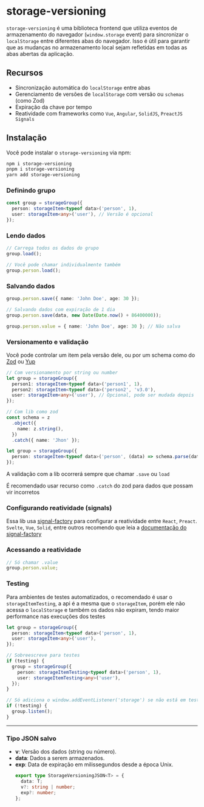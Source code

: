 # storage-versioning

`storage-versioning` é uma biblioteca frontend que utiliza eventos de armazenamento do navegador (`window.storage` event) para sincronizar o `localStorage` entre diferentes abas do navegador. Isso é útil para garantir que as mudanças no armazenamento local sejam refletidas em todas as abas abertas da aplicação.

## Recursos

- Sincronização automática do `localStorage` entre abas
- Gerenciamento de versões de `localStorage` com versão ou `schemas` (como Zod)
- Expiração da chave por tempo
- Reatividade com frameworks como `Vue`, `Angular`, `SolidJS`, `PreactJS Signals`

## Instalação

Você pode instalar o `storage-versioning` via npm:

```bash
npm i storage-versioning
pnpm i storage-versioning
yarn add storage-versioning
```

### Definindo grupo

```ts
const group = storageGroup({
  person: storageItem<typeof data>('person', 1),
  user: storageItem<any>('user'), // Versão é opcional
});
```

### Lendo dados

```ts
// Carrega todos os dados do grupo
group.load();

// Você pode chamar individualmente também
group.person.load();
```

### Salvando dados

```ts
group.person.save({ name: 'John Doe', age: 30 });

// Salvando dados com expiração de 1 dia
group.person.save(data, new Date(Date.now() + 86400000));

group.person.value = { name: 'John Doe', age: 30 }; // Não salva
```

### Versionamento e validação

Você pode controlar um item pela versão dele, ou por um schema como do [Zod](https://zod.dev/) ou [Yup](https://github.com/jquense/yup)

```ts
// Com versionamento por string ou number
let group = storageGroup({
  person1: storageItem<typeof data>('person1', 1),
  person2: storageItem<typeof data>('person2', 'v3.0'),
  user: storageItem<any>('user'), // Opcional, pode ser mudada depois
});

// Com lib como zod
const schema = z
  .object({
    name: z.string(),
  })
  .catch({ name: 'Jhon' });

let group = storageGroup({
  person: storageItem<typeof data>('person', (data) => schema.parse(data)),
});
```

A validação com a lib ocorrerá sempre que chamar `.save` ou `load`

É recomendado usar recurso como `.catch` do zod para dados que possam vir incorretos

### Configurando reatividade (signals)

Essa lib usa [signal-factory](https://github.com/Simple-Organization/signal-factory) para configurar a reatividade entre `React`, `Preact`. `Svelte`, `Vue`, `Solid`, entre outros recomendo que leia a [documentação do signal-factory](https://github.com/Simple-Organization/signal-factory)

### Acessando a reatividade

```ts
// Só chamar .value
group.person.value;
```

### Testing

Para ambientes de testes automatizados, o recomendado é usar o `storageItemTesting`, a api é a mesma que o `storageItem`, porém ele não acessa o `localStorage` e também os dados não expiram, tendo maior performance nas execuções dos testes

```ts
let group = storageGroup({
  person: storageItem<typeof data>('person', 1),
  user: storageItem<any>('user'),
});

// Sobreescreve para testes
if (testing) {
  group = storageGroup({
    person: storageItemTesting<typeof data>('person', 1),
    user: storageItemTesting<any>('user'),
  });
}

// Só adiciona o window.addEventListener('storage') se não está em testes
if (!testing) {
  group.listen();
}
```

---

### Tipo JSON salvo

- **v**: Versão dos dados (string ou número).
- **data**: Dados a serem armazenados.
- **exp**: Data de expiração em milissegundos desde a época Unix.
  ```ts
  export type StorageVersioningJSON<T> = {
    data: T;
    v?: string | number;
    exp?: number;
  };
  ```
